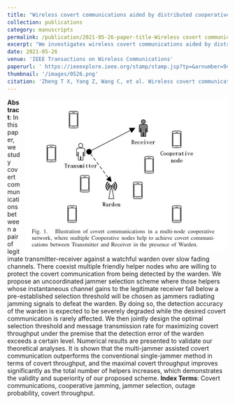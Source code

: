 ```yaml
---
title: "Wireless covert communications aided by distributed cooperative jamming over slow fading channels"
collection: publications
category: manuscripts
permalink: /publication/2021-05-26-paper-title-Wireless covert communications aided by distributed cooperative jamming over slow fading channels.md
excerpt: "We investigates wireless covert communications aided by distributed cooperative jamming over slow fading channels. It proposes an uncoordinated jammer selection scheme where friendly nodes with low channel gains to the receiver are chosen as jammers to confuse the warden. The optimal selection threshold and transmission rate are jointly designed to maximize covert throughput under a covertness constraint. Results show that the multi-jammer scheme outperforms single-jammer methods and that the covert throughput improves significantly with more cooperative nodes, demonstrating the effectiveness of the proposed scheme."
date: 2021-05-26
venue: 'IEEE Transactions on Wireless Communications'
paperurl: ' https://ieeexplore.ieee.org/stamp/stamp.jsp?tp=&arnumber=9442311 '
thumbnail: '/images/0526.png'
citation: 'Zheng T X, Yang Z, Wang C, et al. Wireless covert communications aided by distributed cooperative jamming over slow fading channels[J]. IEEE Transactions on Wireless Communications, 2021, 20(11): 7026-7039.'
---
```

<img src="/images/0526.png"  style="float: right; margin-left: 10px;">


**Abstract**: In this paper, we study covert communications between a pair of legitimate transmitter-receiver against a watchful warden over slow fading channels. There coexist multiple friendly helper nodes who are willing to protect the covert communication from being detected by the warden. We propose an uncoordinated jammer selection scheme where those helpers whose instantaneous channel gains to the legitimate receiver fall below a pre-established selection threshold will be chosen as jammers radiating jamming signals to defeat the warden. By doing so, the detection accuracy of the warden is expected to be severely degraded while the desired covert communication is rarely affected. We then jointly design the optimal selection threshold and message transmission rate for maximizing covert throughput under the premise that the detection error of the warden exceeds a certain level. Numerical results are presented to validate our theoretical analyses. It is shown that the multi-jammer assisted covert communication outperforms the conventional single-jammer method in terms of covert throughput, and the maximal covert throughput improves significantly as the total number of helpers increases, which demonstrates the validity and superiority of our proposed scheme.
**Index Terms**: Covert communications, cooperative jamming, jammer selection, outage probability, covert throughput.
